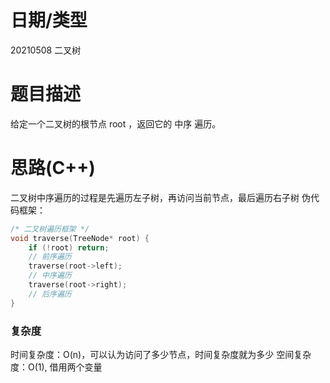 <!--
 * @Author: baisichen
 * @Date: 2021-05-08 10:21:39
 * @LastEditTime: 2021-05-08 10:58:34
 * @LastEditors: baisichen
 * @Description: 
-->
# 日期/类型
20210508 二叉树

# 题目描述
给定一个二叉树的根节点 root ，返回它的 中序 遍历。


# 思路(C++)
二叉树中序遍历的过程是先遍历左子树，再访问当前节点，最后遍历右子树
伪代码框架：

``` cpp
/* 二叉树遍历框架 */
void traverse(TreeNode* root) {
    if (!root) return;
    // 前序遍历
    traverse(root->left);
    // 中序遍历
    traverse(root->right);
    // 后序遍历
}
```

### 复杂度
时间复杂度：O(n)，可以认为访问了多少节点，时间复杂度就为多少
空间复杂度：O(1), 借用两个变量